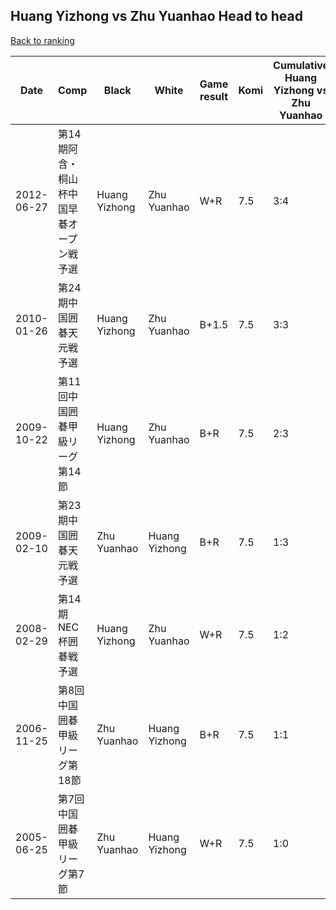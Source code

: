 ## Huang Yizhong vs Zhu Yuanhao Head to head

[Back to ranking](../../index.md)




| **Date** | **Comp** | **Black** | **White** | **Game result** | **Komi** | **Cumulative Huang Yizhong vs Zhu Yuanhao** | **Huang Yizhong streak** | **Zhu Yuanhao streak** | 
| --- | --- | --- | --- | --- | --- | --- | --- | --- |
| 2012-06-27 | 第14期阿含・桐山杯中国早碁オープン戦予選 | Huang Yizhong | Zhu Yuanhao | W+R | 7.5 | 3:4 | 0 | 1 | 
| 2010-01-26 | 第24期中国囲碁天元戦予選 | Huang Yizhong | Zhu Yuanhao | B+1.5 | 7.5 | 3:3 | 2 | 0 | 
| 2009-10-22 | 第11回中国囲碁甲級リーグ第14節 | Huang Yizhong | Zhu Yuanhao | B+R | 7.5 | 2:3 | 1 | 0 | 
| 2009-02-10 | 第23期中国囲碁天元戦予選 | Zhu Yuanhao | Huang Yizhong | B+R | 7.5 | 1:3 | 0 | 3 | 
| 2008-02-29 | 第14期NEC杯囲碁戦予選 | Huang Yizhong | Zhu Yuanhao | W+R | 7.5 | 1:2 | 0 | 2 | 
| 2006-11-25 | 第8回中国囲碁甲級リーグ第18節 | Zhu Yuanhao | Huang Yizhong | B+R | 7.5 | 1:1 | 0 | 1 | 
| 2005-06-25 | 第7回中国囲碁甲級リーグ第7節 | Zhu Yuanhao | Huang Yizhong | W+R | 7.5 | 1:0 | 1 | 0 |




